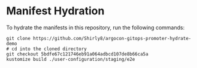 # Manifest Hydration

To hydrate the manifests in this repository, run the following commands:

```shell
git clone https://github.com/Shirly8/argocon-gitops-promoter-hydrate-demo
# cd into the cloned directory
git checkout 5bdfe67c121746eb91a064adbcd107de8b66ca5a
kustomize build ./user-configuration/staging/e2e
```
